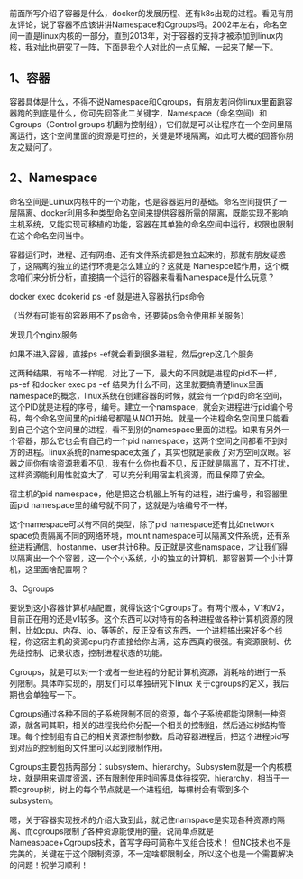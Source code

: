 
前面所写介绍了容器是什么，docker的发展历程、还有k8s出现的过程。看见有朋友评论，说了容器不应该讲讲Namespace和Cgroups吗。2002年左右，命名空间一直是linux内核的一部分，直到2013年，对于容器的支持才被添加到linux内核，我对此也研究了一阵，下面是我个人对此的一点见解，一起来了解一下。

## 1、容器

容器具体是什么，不得不说Namespace和Cgroups，有朋友若问你linux里面跑容器跑的到底是什么，你可先回答此二关键字，Namespace（命名空间）和Cgroups（Control groups 机翻为控制组），它们就是可以让程序在一个空间里隔离运行，这个空间里面的资源是可控的，关键是环境隔离，如此可大概的回答你朋友之疑问了。

## 2、Namespace

命名空间是Luinux内核中的一个功能，也是容器运用的基础。命名空间提供了一层隔离、docker利用多种类型命名空间来提供容器所需的隔离，既能实现不影响主机系统，又能实现可移植的功能，容器在其单独的命名空间中运行，权限也限制在这个命名空间当中。

容器运行时，进程、还有网络、还有文件系统都是独立起来的，那就有朋友疑惑了，这隔离的独立的运行环境是怎么建立的？这就是 Namespce起作用，这个概念咱们来分析分析，直接搞一个运行的容器来看看Namespace是什么玩意？

docker exec dcokerid ps -ef 就是进入容器执行ps命令


（当然有可能有的容器用不了ps命令，还要装ps命令使用相关服务）

发现几个nginx服务


如果不进入容器，直接ps -ef就会看到很多进程，然后grep这几个服务



这两种结果，有啥不一样呢，对比了一下，最大的不同就是进程的pid不一样，ps-ef 和docker exec ps -ef 结果为什么不同，这里就要搞清楚linux里面namespace的概念，linux系统在创建容器的时候，就会有一个pid的命名空间，这个PID就是进程的序号，编号。建立一个namspace，就会对进程进行pid编个号码，每个命名空间里的pid编号都是从NO1开始。就是一个进程命名空间里只能看到自己个这个空间里的进程，看不到别的namespace里面的进程。如果有另外一个容器，那么它也会有自己的一个pid namespace，这两个空间之间都看不到对方的进程。linux系统的namespace太强了，其实也就是蒙蔽了对方空间双眼。容器之间你有啥资源我看不见，我有什么你也看不见，反正就是隔离了，互不打扰，这样资源能利用性就变大了，可以充分利用宿主机资源，而且保障了安全。

宿主机的pid namespace，他是把这台机器上所有的进程，进行编号，和容器里面pid namespace里的编号就不同了，这就是为啥编号不一样。

这个namespace可以有不同的类型，除了pid namespace还有比如network space负责隔离不同的网络环境，mount namespace可以隔离文件系统，还有系统进程通信、hostanme、user共计6种。反正就是这些namspace，才让我们得以隔离出一个个容器，这一个个小系统，小的独立的计算机，那容器算一个小计算机，这里面啥配置啊？

3、Cgroups

要说到这小容器计算机啥配置，就得说这个Cgroups了。有两个版本，V1和V2，目前正在用的还是v1较多。这个东西可以对特有的各种进程做各种计算机资源的限制，比如cpu、内存、io、等等的，反正没有这东西，一个进程搞出来好多个线程，你这宿主机的资源cpu内存直接给你占满，这东西真的很强。有资源限制、优先级控制、记录状态，控制进程状态的功能。

Cgroups，就是可以对一个或者一些进程的分配计算机资源，消耗啥的进行一系列限制。具体咋实现的，朋友们可以单独研究下linux 关于cgroups的定义，我后期也会单独写一下。

Cgroups通过各种不同的子系统限制不同的资源，每个子系统都能沟限制一种资源，就各司其职，相关的进程我给你分配一个相关的控制组，然后通过树结构管理。每个控制组有自己的相关资源控制参数。启动容器进程后，把这个进程pid写到对应的控制组的文件里可以起到限制作用。

Cgroups主要包括两部分：subsystem、hierarchy。Subsystem就是一个内核模块，就是用来调度资源，还有限制使用时间等具体待探究，hierarchy，相当于一颗cgroup树，树上的每个节点就是一个进程组，每棵树会有零到多个subsystem。

嗯，关于容器实现技术的介绍大致到此，就记住namspace是实现各种资源的隔离、而cgroups限制了各种资源能使用的量。说简单点就是Nameaspace+Cgroups技术，首写字母可简称牛叉组合技术！ 但NC技术也不是完美的，关键在于这个限制资源，不一定啥都限制全，所以这个也是一个需要解决的问题！祝学习顺利！

